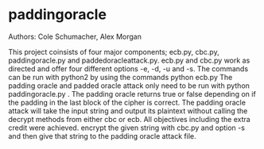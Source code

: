 # paddingoracle 
Authors: Cole Schumacher, Alex Morgan

This project coinsists of four major components; ecb.py, cbc.py, paddingoracle.py and paddedoracleattack.py.
ecb.py and cbc.py work as directed and offer four different options -e, -d, -u and -s.
The commands can be run with python2 by using the commands python ecb.py <op> <stringtoworkwith>
The padding oracle and padded oracle attack only need to be run with python paddingoracle.py <ciphertoworkwith>.
The padding oracle returns true or false depending on if the padding in the last block of the cipher is correct.
The padding oracle attack will take the input string and output its plaintext without calling the decrypt methods
from either cbc or ecb. All objectives including the extra credit were achieved. encrypt the given string with
cbc.py and option -s and then give that string to the padding oracle attack file.
